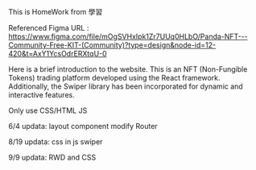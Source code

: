 This is HomeWork from 學習

Referenced Figma URL : https://www.figma.com/file/mOgSVHxIpk1Zr7UUq0HLbO/Panda-NFT---Community-Free-KIT-(Community)?type=design&node-id=12-420&t=AxY1YcsOdrERXtqU-0


Here is a brief introduction to the website. 
This is an NFT (Non-Fungible Tokens) trading platform developed using the React framework. 
Additionally, the Swiper library has been incorporated for dynamic and interactive features.

Only use CSS/HTML JS



6/4 updata:
layout
component modify
Router

8/19 updata:
css in js
swiper

9/9 updata:
RWD and CSS
